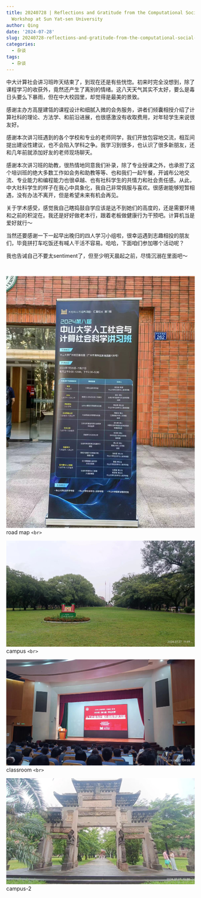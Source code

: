 ```yaml
---
title: 20240728 | Reflections and Gratitude from the Computational Social Science
  Workshop at Sun Yat-sen University
author: Qing
date: '2024-07-28'
slug: 20240728-reflections-and-gratitude-from-the-computational-social-science-workshop-at-sun-yat-sen-university
categories:
  - 杂谈
tags:
  - 杂谈
---
```


中大计算社会讲习班昨天结束了，到现在还是有些恍惚。初来时完全没想到，除了课程学习的收获外，竟然还产生了离别的情绪。这八天天气其实不太好，要么是毒日头要么下暴雨，但在中大校园里，却觉得是最美的景致。

感谢主办方高屋建瓴的课程设计和细腻入微的会务服务，讲者们倾囊相授介绍了计算社科的理论、方法学、和前沿进展，也很感激没有收取费用，对年轻学生来说很友好。

感谢本次讲习班遇到的各个学校和专业的老师同学，我们开放包容地交流，相互间提出建设性建议，也不会陷入学科之争。我学习到很多，也认识了很多新朋友，还和几年前就添加好友的老师现场聊天。

感谢本次讲习班的助教，很热情地同意我们补录，除了专业授课之外，也承担了这个培训班的绝大多数工作如会务和助教等等、也和我们一起午餐，开诚布公地交流、专业能力和编程能力也很卓越、也有社科学生的共情力和社会责任感。从此，中大社科学生的样子在我心中具象化，我自己非常佩服与喜欢。很感谢能够短暂相遇，没有办法不离开，但是希望未来有机会再见。

关于学术感受，感觉我自己瞎捣鼓自学应该是达不到她们的高度的，还是需要环境和之前的积淀在。我还是好好做老本行，跟着老板做健康行为干预吧。计算机当是爱好就行～

当然还要感谢一下一起早出晚归的四人学习小组啦，很幸运遇到志趣相投的朋友们，毕竟拼打车吃饭还有喊人干活不容易。哈哈，下面咱们参加哪个活动呢？

我也告诫自己不要太sentiment了，但至少明天晨起之前，尽情沉溺在里面吧～

<br>

![](images/1.jpg)
road map
`<br>`

![](images/2.jpg)
campus
`<br>`

![](images/3.jpg)
classroom
`<br>`

![](images/4.jpg)
campus-2
